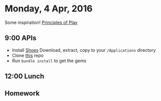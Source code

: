 Monday,  4 Apr, 2016
====================

Some inspiration!
[Principles of Play](https://www.youtube.com/watch?v=Iq-FV97GRCw)

9:00 APIs
---------

* Install [Shoes](https://shoes.mvmanila.com/public/shoes/shoes-3.3.0-osx-10.9.tgz)
  Download, extract, copy to your `/Applications` directory
* Clone [this](https://github.com/JoshCheek/network_games) repo
* Run `bundle install` to get the gems

12:00 Lunch
-----------


Homework
--------
